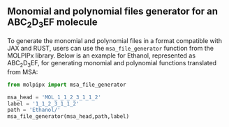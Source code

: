 ## Monomial and polynomial files generator for an ABC<sub>2</sub>D<sub>3</sub>EF molecule

To generate the monomial and polynomial files in a format compatible with JAX and RUST, users can use the `msa_file_generator` function from the MOLPIPx library. Below is an example for Ethanol, represented as ABC<sub>2</sub>D<sub>3</sub>EF, for generating monomial and polynomial functions translated from MSA:
 

 ```python
from molpipx import msa_file_generator

msa_head = 'MOL_1_1_2_3_1_1_2'
label = '1_1_2_3_1_1_2'
path = 'Ethanol/'
msa_file_generator(msa_head,path,label)

```
